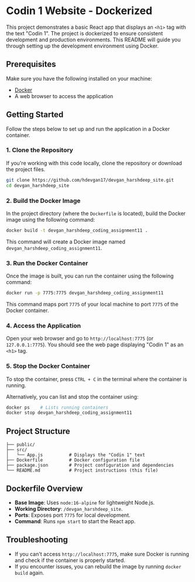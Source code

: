 # Codin 1 Website - Dockerized

This project demonstrates a basic React app that displays an `<h1>` tag with the text "Codin 1". The project is dockerized to ensure consistent development and production environments. This README will guide you through setting up the development environment using Docker.

## Prerequisites

Make sure you have the following installed on your machine:
- [Docker](https://www.docker.com/get-started)
- A web browser to access the application

## Getting Started

Follow the steps below to set up and run the application in a Docker container.

### 1. Clone the Repository

If you're working with this code locally, clone the repository or download the project files.

```bash
git clone https://github.com/hdevgan17/devgan_harshdeep_site.git
cd devgan_harshdeep_site
```

### 2. Build the Docker Image

In the project directory (where the `Dockerfile` is located), build the Docker image using the following command:

```bash
docker build -t devgan_harshdeep_coding_assignment11 .
```

This command will create a Docker image named `devgan_harshdeep_coding_assignment11`.

### 3. Run the Docker Container

Once the image is built, you can run the container using the following command:

```bash
docker run -p 7775:7775 devgan_harshdeep_coding_assignment11
```

This command maps port `7775` of your local machine to port `7775` of the Docker container.

### 4. Access the Application

Open your web browser and go to `http://localhost:7775` (or `127.0.0.1:7775`). You should see the web page displaying "Codin 1" as an `<h1>` tag.

### 5. Stop the Docker Container

To stop the container, press `CTRL + C` in the terminal where the container is running.

Alternatively, you can list and stop the container using:

```bash
docker ps    # Lists running containers
docker stop devgan_harshdeep_coding_assignment11   
```

## Project Structure

```plaintext
├── public/
├── src/
│   └── App.js          # Displays the "Codin 1" text
├── Dockerfile          # Docker configuration file
├── package.json        # Project configuration and dependencies
└── README.md           # Project instructions (this file)
```

## Dockerfile Overview

- **Base Image**: Uses `node:16-alpine` for lightweight Node.js.
- **Working Directory**: `/devgan_harshdeep_site`.
- **Ports**: Exposes port `7775` for local development.
- **Command**: Runs `npm start` to start the React app.

## Troubleshooting

- If you can't access `http://localhost:7775`, make sure Docker is running and check if the container is properly started.
- If you encounter issues, you can rebuild the image by running `docker build` again.
